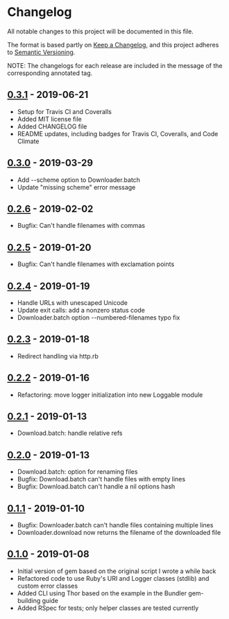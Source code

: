 # Changelog
All notable changes to this project will be documented in this file.

The format is based partly on [Keep a Changelog](https://keepachangelog.com/en/1.0.0/), and this project adheres to [Semantic Versioning](https://semver.org/spec/v2.0.0.html).

NOTE: The changelogs for each release are included in the message of the corresponding annotated tag.

## [0.3.1] - 2019-06-21
- Setup for Travis CI and Coveralls
- Added MIT license file
- Added CHANGELOG file
- README updates, including badges for Travis CI, Coveralls, and Code Climate

## [0.3.0] - 2019-03-29
- Add --scheme option to Downloader.batch
- Update "missing scheme" error message

## [0.2.6] - 2019-02-02
- Bugfix: Can't handle filenames with commas

## [0.2.5] - 2019-01-20
- Bugfix: Can't handle filenames with exclamation points

## [0.2.4] - 2019-01-19
- Handle URLs with unescaped Unicode
- Update exit calls: add a nonzero status code
- Downloader.batch option --numbered-filenames typo fix

## [0.2.3] - 2019-01-18
- Redirect handling via http.rb

## [0.2.2] - 2019-01-16
- Refactoring: move logger initialization into new Loggable module

## [0.2.1] - 2019-01-13
- Download.batch: handle relative refs

## [0.2.0] - 2019-01-13
- Download.batch: option for renaming files
- Bugfix: Download.batch can't handle files with empty lines
- Bugfix: Download.batch can't handle a nil options hash

## [0.1.1] - 2019-01-10
- Bugfix: Downloader.batch can't handle files containing multiple lines
- Downloader.download now returns the filename of the downloaded file

## [0.1.0] - 2019-01-08
- Initial version of gem based on the original script I wrote a while back
- Refactored code to use Ruby's URI and Logger classes (stdlib) and custom error classes
- Added CLI using Thor based on the example in the Bundler gem-building guide
- Added RSpec for tests; only helper classes are tested currently

[0.3.1]: https://github.com/strawberryjello/downloader/releases/tag/v0.3.1
[0.3.0]: https://github.com/strawberryjello/downloader/releases/tag/v0.3.0
[0.2.6]: https://github.com/strawberryjello/downloader/releases/tag/v0.2.6
[0.2.5]: https://github.com/strawberryjello/downloader/releases/tag/v0.2.5
[0.2.4]: https://github.com/strawberryjello/downloader/releases/tag/v0.2.4
[0.2.3]: https://github.com/strawberryjello/downloader/releases/tag/v0.2.3
[0.2.2]: https://github.com/strawberryjello/downloader/releases/tag/v0.2.1
[0.2.1]: https://github.com/strawberryjello/downloader/releases/tag/v0.2.1
[0.2.0]: https://github.com/strawberryjello/downloader/releases/tag/v0.2.0
[0.1.1]: https://github.com/strawberryjello/downloader/releases/tag/v0.1.1
[0.1.0]: https://github.com/strawberryjello/downloader/releases/tag/v0.1.0
